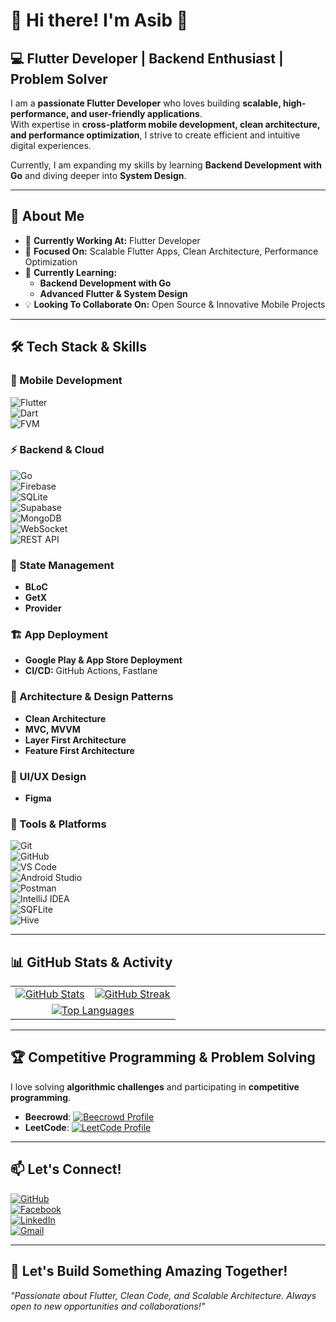 # 🚀 Hi there! I'm Asib 👋  
## 💻 Flutter Developer | Backend Enthusiast | Problem Solver  

I am a **passionate Flutter Developer** who loves building **scalable, high-performance, and user-friendly applications**.  
With expertise in **cross-platform mobile development, clean architecture, and performance optimization**, I strive to create efficient and intuitive digital experiences.  

Currently, I am expanding my skills by learning **Backend Development with Go** and diving deeper into **System Design**.  

---

## 📌 About Me  
- 🔭 **Currently Working At:** Flutter Developer 
- 🎯 **Focused On:** Scalable Flutter Apps, Clean Architecture, Performance Optimization  
- 🌱 **Currently Learning:**  
  - **Backend Development with Go**  
  - **Advanced Flutter & System Design**  
- 💡 **Looking To Collaborate On:** Open Source & Innovative Mobile Projects  

---

## 🛠️ Tech Stack & Skills  

### 📱 Mobile Development  
![Flutter](https://img.shields.io/badge/Flutter-02569B?style=for-the-badge&logo=flutter&logoColor=white)  
![Dart](https://img.shields.io/badge/Dart-0175C2?style=for-the-badge&logo=dart&logoColor=white)  
![FVM](https://img.shields.io/badge/FVM-0066FF?style=for-the-badge&logo=flutter&logoColor=white)  

### ⚡ Backend & Cloud  
![Go](https://img.shields.io/badge/Go-00ADD8?style=for-the-badge&logo=go&logoColor=white)  
![Firebase](https://img.shields.io/badge/Firebase-FFCA28?style=for-the-badge&logo=firebase&logoColor=black)  
![SQLite](https://img.shields.io/badge/SQLite-003B57?style=for-the-badge&logo=sqlite&logoColor=white)  
![Supabase](https://img.shields.io/badge/Supabase-3ECF8E?style=for-the-badge&logo=supabase&logoColor=white)  
![MongoDB](https://img.shields.io/badge/MongoDB-4EA94B?style=for-the-badge&logo=mongodb&logoColor=white)  
![WebSocket](https://img.shields.io/badge/WebSocket-0066CC?style=for-the-badge&logo=websocket&logoColor=white)  
![REST API](https://img.shields.io/badge/REST-API-blue?style=for-the-badge)  

### 🧩 State Management  
- **BLoC**  
- **GetX**  
- **Provider**  

### 🏗️ App Deployment  
- **Google Play & App Store Deployment**  
- **CI/CD:** GitHub Actions, Fastlane  

### 📏 Architecture & Design Patterns  
- **Clean Architecture**  
- **MVC, MVVM**  
- **Layer First Architecture**  
- **Feature First Architecture**  

### 🎨 UI/UX Design  
- **Figma**  

### 🔧 Tools & Platforms  
![Git](https://img.shields.io/badge/Git-F05032?style=for-the-badge&logo=git&logoColor=white)  
![GitHub](https://img.shields.io/badge/GitHub-24292E?style=for-the-badge&logo=github&logoColor=white)  
![VS Code](https://img.shields.io/badge/VS%20Code-007ACC?style=for-the-badge&logo=visual-studio-code&logoColor=white)  
![Android Studio](https://img.shields.io/badge/Android%20Studio-3DDC84?style=for-the-badge&logo=android-studio&logoColor=white)  
![Postman](https://img.shields.io/badge/Postman-FF6C37?style=for-the-badge&logo=postman&logoColor=white)  
![IntelliJ IDEA](https://img.shields.io/badge/IntelliJ_IDEA-1F3C88?style=for-the-badge&logo=intellij-idea&logoColor=white)  
![SQFLite](https://img.shields.io/badge/SQFlite-5E1A5A?style=for-the-badge&logo=sqflite&logoColor=white)  
![Hive](https://img.shields.io/badge/Hive-F6E02F?style=for-the-badge&logo=hive&logoColor=black)  

---

## 📊 GitHub Stats & Activity  
<table>  
<tr>  
<td>  
<a href="https://github.com/dev-asib">  
<img src="https://github-readme-stats.vercel.app/api?username=dev-asib&show_icons=true&theme=tokyonight" alt="GitHub Stats"/>  
</a>  
</td>  
<td>  
<a href="https://streak-stats.demolab.com/?user=dev-asib&theme=tokyonight">  
<img src="https://streak-stats.demolab.com/?user=dev-asib&theme=tokyonight" alt="GitHub Streak"/>  
</a>  
</td>  
</tr>  
<tr>  
<td colspan="2" align="center">  
<a href="https://github.com/anuraghazra/github-readme-stats">  
<img src="https://github-readme-stats.vercel.app/api/top-langs/?username=dev-asib&layout=compact&theme=tokyonight" alt="Top Languages"/>  
</a>  
</td>  
</tr>  
</table>  

---

## 🏆 Competitive Programming & Problem Solving  
I love solving **algorithmic challenges** and participating in **competitive programming**.  

- **Beecrowd**: [![Beecrowd Profile](https://img.shields.io/badge/Beecrowd-Profile-brightgreen)](https://judge.beecrowd.com/en/profile/906929)  
- **LeetCode**: [![LeetCode Profile](https://img.shields.io/badge/LeetCode-Profile-orange)](https://leetcode.com/dev-asib/)  

---

## 📫 Let's Connect!  
[![GitHub](https://img.shields.io/badge/GitHub-Dev%20Asib-24292E?style=for-the-badge&logo=github)](https://github.com/dev-asib)  
[![Facebook](https://img.shields.io/badge/Facebook-Dev%20Asib-1877F2?style=for-the-badge&logo=facebook&logoColor=white)](https://www.facebook.com/asib.dev/)  
[![LinkedIn](https://img.shields.io/badge/LinkedIn-Dev%20Asib-0077B5?style=for-the-badge&logo=linkedin&logoColor=white)](https://www.linkedin.com/in/dev-asib/)  
[![Gmail](https://img.shields.io/badge/Gmail-tech.asib.com%40gmail.com-D14836?style=for-the-badge&logo=gmail&logoColor=white)](mailto:tech.asib.com@gmail.com)

---

## 🚀 Let's Build Something Amazing Together!  
*"Passionate about Flutter, Clean Code, and Scalable Architecture. Always open to new opportunities and collaborations!"*  
